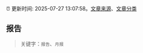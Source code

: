 :alarm_clock: 更新时间: 2025-07-27 13:07:58。[文章来源](/README.md)、[文章分类](/TAGS.md)

## 报告


> 关键字：`报告`、`月报`



